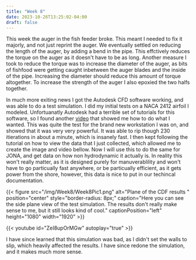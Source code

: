 ```yaml
---
title: "Week 8"
date: 2023-10-26T13:25:02-04:00
draft: false
---
```


This week the auger in the fish feeder broke. This meant I needed to fix it majorly, and not just reprint the auger. We eventually settled on reducing the length of the auger, by adding a bend in the pipe. This effctively reduces the torque on the auger as it doesn't have to be as long. Another measure I took to reduce the torque was to increase the diameter of the auger, as bits of fishfood were getting caught inbetween the auger blades and the inside of the pipe. Increasing the diameter should reduce this amount of torque altogether. To increase the strength of the auger I also epoxied the two halfs together. 

In much more exiting news I got the Autodesk CFD software working, and was able to do a test simulation. I did my initial tests on a NACA 2412 airfoil I modeled. Unfortuanatly Autodesk had a terrible set of tutorials for this software, so I found another [video](https://www.youtube.com/watch?v=nS9SfKLdkw4) that showed me how to do what I wanted. This was quite the test for the brand new workstation I was on, and showed that it was very very powerful. It was able to rip though 230 itierations in about a minute, which is insanely fast. I then kept following the tutorial on how to view the data that I just collected, which allowed me to create the image and video bellow. Now I will use this to do the same for JONA, and get data on how non hydrodynamic it actually is. In reality this won't really matter, as it is designed purely for manuverablility and won't have to go particually fast anywhere, or be particually efficient, as it gets power from the shore, however, this data is nice to put in our techincal documentation. 

{{< figure src="/img/Week8/Week8Pic1.png" alt="Plane of the CDF results " position="center" style="border-radius: 8px;" caption="Here you can see the side plane view of the test simulation. The results don't really make sense to me, but it still looks kind of cool." captionPosition="left" height="1080" width="1920" >}}

{{< youtube id="ZeI8upOrMGw" autoplay="true" >}}

I have since learned that this simulation was bad, as I didn't set the walls to slip, which heavily affected the results. I have since redone the simulation, and it makes much more sense. 
